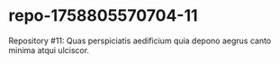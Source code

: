 # repo-1758805570704-11
Repository #11: Quas perspiciatis aedificium quia depono aegrus canto minima atqui ulciscor.
